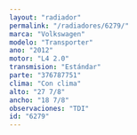 ```yaml
---
layout: "radiador"
permalink: "/radiadores/6279/"
marca: "Volkswagen"
modelo: "Transporter"
ano: "2012"
motor: "L4 2.0"
transmision: "Estándar"
parte: "376787751"
clima: "Con clima"
alto: "27 7/8"
ancho: "18 7/8"
observaciones: "TDI"
id: "6279"
---
```


